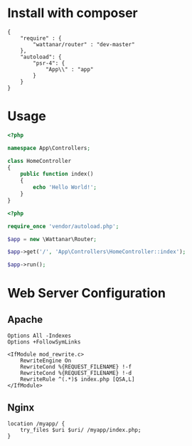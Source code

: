 # Install with composer
```
{
	"require" : {
		"wattanar/router" : "dev-master"
	},
	"autoload": {
		"psr-4": {
			"App\\" : "app"
		}
	}
}
```

# Usage
```php
<?php

namespace App\Controllers;

class HomeController
{
	public function index()
	{
		echo 'Hello World!';
	}
}
```

```php
<?php

require_once 'vendor/autoload.php';

$app = new \Wattanar\Router;

$app->get('/', 'App\Controllers\HomeController::index');

$app->run();

```

# Web Server Configuration

## Apache
```
Options All -Indexes
Options +FollowSymLinks

<IfModule mod_rewrite.c>
	RewriteEngine On
	RewriteCond %{REQUEST_FILENAME} !-f
	RewriteCond %{REQUEST_FILENAME} !-d
	RewriteRule ^(.*)$ index.php [QSA,L]
</IfModule>
```

## Nginx
```
location /myapp/ {
    try_files $uri $uri/ /myapp/index.php;
}
```
